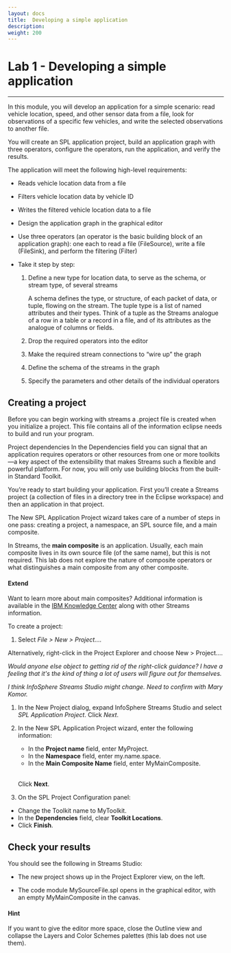 ```yaml
---
layout: docs
title:  Developing a simple application
description:
weight: 200
---
```

# Lab 1 - Developing a simple application
---

In this module, you will develop an application for a simple scenario: read vehicle location, speed, and other sensor data from a file, look for observations of a specific few vehicles, and write the selected observations to another file.

You will create an SPL application project, build an application graph with three operators, configure the operators, run the application, and verify the results.

The application will meet the following high-level requirements:

* Reads vehicle location data from a file
* Filters vehicle location data by vehicle ID
* Writes the filtered vehicle location data to a file


*	Design the application graph in the graphical editor
* Use three operators (an operator is the basic building block of an application graph): one each to read a file (FileSource), write a file (FileSink), and perform the filtering (Filter)
* Take it step by step:

    1. Define a new type for location data, to serve as the schema, or stream type, of several streams

        A schema defines the type, or structure, of each packet of data, or tuple, flowing on the stream. The tuple type is a list of named attributes and their types. Think of a tuple as the Streams analogue of a row in a table or a record in a file, and of its attributes as the analogue of columns or fields.

    2.	Drop the required operators into the editor

    3.	Make the required stream connections to “wire up” the graph

    4.	Define the schema of the streams in the graph

    5.	Specify the parameters and other details of the individual operators
  
## Creating a project
Before you can begin working with streams a .project file is created when you initialize a project. This file contains all of the information eclipse needs to build and run your program.

Project dependencies
In the Dependencies field you can signal that an application requires operators or other resources from one or more toolkits—a key aspect of the extensibility that makes Streams such a flexible and powerful platform. For now, you will only use building blocks from the built-in Standard Toolkit.


You’re ready to start building your application. First you’ll create a Streams project (a collection of files in a directory tree in the Eclipse workspace) and then an application in that project.

The New SPL Application Project wizard takes care of a number of steps in one pass: creating a project, a namespace, an SPL source file, and a main composite.

In Streams, the **main composite** is an application. Usually, each main composite lives in its own source file (of the same name), but this is not required. This lab does not explore the nature of composite operators or what distinguishes a main composite from any other composite.

<div class="alert alert-info" role="alert">
<h4>Extend</h4>
Want to learn more about main composites? Additional information is available in the
<a href="http://www.ibm.com/support/knowledgecenter/SSCRJU_3.0.0/com.ibm.swg.im.infosphere.streams.spl-introductory-tutorial.doc/doc/compositeoperators.html">IBM Knowledge Center</a>
along with other Streams information.
</div>

To create a project:

1. Select *File > New > Project….*

  Alternatively, right-click in the Project Explorer and choose New > Project….

  _Would anyone else object to getting rid of the right-click guidance? I have a feeling that it's the kind of thing a lot of users will figure out for themselves._

  _I think InfoSphere Streams Studio might change. Need to confirm with Mary Komor._
  
1. In the New Project dialog, expand InfoSphere Streams Studio and select *SPL Application Project*. Click *Next*.

2. In the New SPL Application Project wizard, enter the following information:

    * In the **Project name** field, enter MyProject.
    * In the **Namespace** field, enter my.name.space.
    * In the **Main Composite Name** field, enter MyMainComposite.

    <br>Click **Next**.

3. On the SPL Project Configuration panel:

  * Change the Toolkit name to MyToolkit.
  * In the **Dependencies** field, clear **Toolkit Locations**.
  * Click **Finish**.

## Check your results
You should see the following in Streams Studio:

* The new project shows up in the Project Explorer view, on the left.

* The code module MySourceFile.spl opens in the graphical editor, with an empty MyMainComposite in the canvas.

<div class="alert alert-success" role="alert">
<h4>Hint</h4>
If you want to give the editor more space, close the Outline view and collapse the Layers and Color Schemes palettes (this lab does not use them).
</div>
